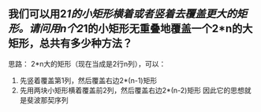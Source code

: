 ## 我们可以用2*1的小矩形横着或者竖着去覆盖更大的矩形。请问用n个2*1的小矩形无重叠地覆盖一个2*n的大矩形，总共有多少种方法？

思路：
2*n大的矩形（现在当成是2行n列），可以：
1. 先竖着覆盖第1列，然后覆盖右边2*(n-1)矩形
2. 先用两块小矩形横着覆盖前2列，然后覆盖右边2*(n-2)矩形
因此它的思想就是斐波那契序列